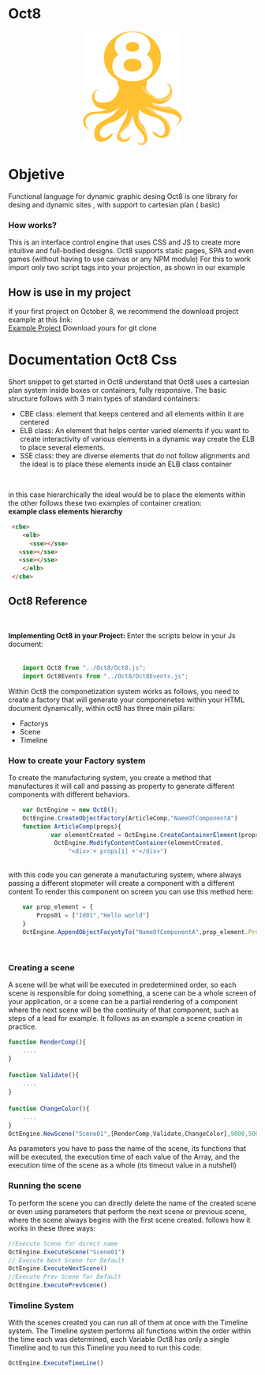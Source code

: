 # Oct8
<p align="center">
  <img width="200" src="./image/oct8logo.png" alt="Material Bread logo"><br/>
</p>  
<h1> Objetive  </h1>
Functional language for dynamic  graphic desing
Oct8 is one  library for desing and dynamic sites , with support to cartesian plan ( basic) 

<h3>How works?</h3>
This is an interface control engine that uses CSS and JS to create more intuitive and full-bodied designs.   Oct8 supports static pages, SPA and even games (without having to use canvas or any NPM module)
For this to work import only two script tags into your projection, as shown in our example


<h2>How is use in my project</h2>
If your first project on October 8, we recommend the download project example at this link: </br>
    <a href="https://github.com/formiga-tecnologia/Oct8">Example Project</a> 
Download yours for git clone
  

<h1>Documentation Oct8  Css </h1>
Short snippet to get started in Oct8 understand that Oct8 uses a cartesian plan system inside boxes or containers, fully responsive. The basic structure follows with 3 main types of standard containers: 
   
<ul> 
   <li>CBE class: element that keeps centered and all elements within it are centered</li>
   <li>ELB class: An element that helps center varied elements if you want to create interactivity of various elements in a dynamic way create the ELB to place several elements.</li>
   <li>SSE class: they are diverse elements that do not follow alignments and the ideal is to place these elements inside an ELB class container</li>
</ul>
</br>

in this case hierarchically the ideal would be to place the elements within the other follows these two examples of container creation: 
</br>
   <b> example class elements hierarchy</b>
  ```html
   <cbe>
      <elb>
        <sse></sse>
	 <sse></sse>
	 <sse></sse>
      </elb>
   </cbe>  
  
```
   
<h2> Oct8 Reference </h2>
</br>

<b>Implementing Oct8 in your Project: </b> Enter the scripts below in your Js document:
</br></br>
```javascript
	import Oct8 from "../Oct8/Oct8.js";
	import Oct8Events from "../Oct8/Oct8Events.js";
```
Within Oct8 the componetization system works as follows, you need to create a factory that will generate your componenetes within your HTML document dynamically, within oct8 has three main pillars:
<ul>
	<li>Factorys</li>
	<li>Scene</li>
	<li>Timeline</li>
</ul>

<h3> How to create your Factory system </h3>
To create the manufacturing system, you create a method that manufactures it will call and passing as property to generate different components with different behaviors.

```javascript
	var OctEngine = new Oct8();	
	OctEngine.CreateObjectFactory(ArticleComp,"NameOfComponentA")
	function ArticleComp(props){
		    var elementCreated = OctEngine.CreateContainerElement(props[0],"divclass","div")
		     OctEngine.ModifyContentContainer(elementCreated,
        	     "<div>'+ props[1] +'</div>")
```
</br>
with this code you can generate a manufacturing system, where always passing a different stopmeter will create a component with a different content
To render this component on screen you can use this method here:

```javascript
	var prop_element = {
		Props01 = ["Id01","Hello world"]
	}
	OctEngine.AppendObjectFacyotyTo("NameOfComponentA",prop_element.Props01)
```
</br>



<h3>Creating a scene</h3> 
A scene will be what will be executed in predetermined order, so each scene is responsible for doing something, a scene can be a whole screen of your application, or a scene can be a partial rendering of a component where the next scene will be the continuity of that component, such as steps of a lead for example.
It follows as an example a scene creation in practice.

```javascript
function RenderComp(){
	....
}

function Validate(){
	....
}

function ChangeColor(){
	....
}
OctEngine.NewScene("Scene01",[RenderComp,Validate,ChangeColor],9000,5000)
```
As parameters you have to pass the name of the scene, its functions that will be executed, the execution time of each value of the Array, and the execution time of the scene as a whole (its timeout value in a nutshell)

<h3>Running the scene</h3>
To perform the scene you can directly delete the name of the created scene or even using parameters that perform the next scene or previous scene, where the scene always begins with the first scene created.
follows how it works in these three ways:

```javascript
//Execute Scene for direct name
OctEngine.ExecuteScene("Scene01")
// Execute Next Scene for Default
OctEngine.ExecuteNextScene()
//Execute Prev Scene for Default
OctEngine.ExecutePrevScene()
```

<h3>Timeline System</h3> 
With the scenes created you can run all of them at once with the Timeline system. The Timeline system performs all functions within the order within the time each was determined, each Variable Oct8 has only a single Timeline and to run this Timeline you need to run this code: 

```javascript
OctEngine.ExecuteTimeLine()
```

